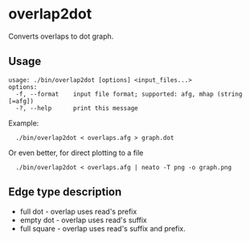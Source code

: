# overlap2dot
Converts overlaps to dot graph.

## Usage

```
usage: ./bin/overlap2dot [options] <input_files...>
options:
  -f, --format    input file format; supported: afg, mhap (string [=afg])
  -?, --help      print this message
```

Example:

```
  ./bin/overlap2dot < overlaps.afg > graph.dot
```

Or even better, for direct plotting to a file

```
  ./bin/overlap2dot < overlaps.afg | neato -T png -o graph.png
```

## Edge type description
- full dot - overlap uses read's prefix
- empty dot - overlap uses read's suffix
- full square - overlap uses read's suffix and prefix.
